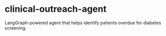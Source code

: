 # clinical-outreach-agent
LangGraph-powered agent that helps identify patients overdue for diabetes screening.
